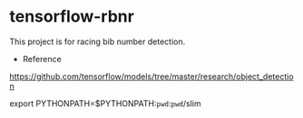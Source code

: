 # tensorflow-rbnr
This project is for racing bib number detection.

* Reference

https://github.com/tensorflow/models/tree/master/research/object_detection

export PYTHONPATH=$PYTHONPATH:`pwd`:`pwd`/slim
